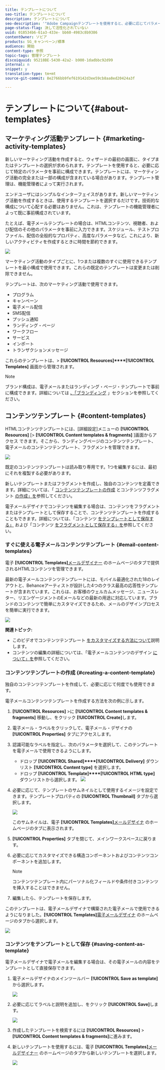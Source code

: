 ```yaml
---
title: テンプレートについて
seo-title: テンプレートについて
description: テンプレートについて
seo-description: '"Adobe Campaignテンプレートを使用すると、必要に応じてパラメータを事前に構成できます。テンプレートには、マーケティング活動の完全または一部の構成が含まれていて、技術者以外のエンドユーザーに対するAdobeキャンペーンの使用をシンプルにすることができます」。'
page-status-flag: 決して活性化されていない
uuid: 018534b6-61a3-433e- bb60-4983c8b9386
contentOwner: ソビア
products: SG_キャンペーン/標準
audience: 開始
content-type: 参照
topic-tags: 管理テンプレート
discoiquuid: 95218BE-5430-42a2- b900-1dadbbc92d99
internal: n
snippet: y
translation-type: tm+mt
source-git-commit: 8e2766bb9fef619142d3ee59cb8aa8ed20424a3f

---
```



# テンプレートについて{#about-templates}

## マーケティング活動テンプレート {#marketing-activity-templates}

新しいマーケティング活動を作成すると、ウィザードの最初の画面に、タイプまたはテンプレートの選択が求められます。テンプレートを使用すると、必要に応じて特定のパラメータを事前に構成できます。テンプレートには、マーケティング活動の完全または一部の構成が含まれている場合があります。テンプレート管理は、機能管理者によって実行されます。

エンドユーザにはシンプルなインターフェイスがあります。新しいマーケティング活動を作成するときは、使用するテンプレートを選択するだけです。技術的な構成について心配する必要はありません。これは、テンプレートの機能管理者によって既に事前構成されています。

たとえば、電子メールテンプレートの場合は、HTMLコンテンツ、視聴者、および配信のその他のパラメータを事前に入力できます。スケジュール、テストプロファイル、配信の全般的なプロパティ、高度なパラメータなど。これにより、新しいアクティビティを作成するときに時間を節約できます。

![](assets/template_1.png)

マーケティング活動のタイプごとに、1つまたは複数のすぐに使用できるテンプレートを最小構成で使用できます。これらの既定のテンプレートは変更または削除できません。

テンプレートは、次のマーケティング活動で使用できます。

* プログラム
* キャンペーン
* 電子メール配信
* SMS配信
* プッシュ通知
* ランディング・ページ
* ワークフロー
* サービス
* インポート
* トランザクションメッセージ

これらのテンプレートは、&gt; **[!UICONTROL Resources]****[!UICONTROL Templates]** 画面から管理されます。

>[!NOTE]
>
>ブランド構成は、電子メールまたはランディング・ページ・テンプレートで事前に構成できます。詳細については [、「ブランディング](../../administration/using/branding.md) 」セクションを参照してください。

## コンテンツテンプレート {#content-templates}

HTMLコンテンツテンプレートには、[詳細設定]メニューの **[!UICONTROL Resources]** [&gt; **[!UICONTROL Content templates & fragments]** ]画面からアクセス [](../../start/using/interface-description.md#advanced-menu)できます。そこから、ランディングページのコンテンツテンプレート、電子メールのコンテンツテンプレート、フラグメントを管理できます。

![](assets/content_templates_list.png)

既定のコンテンツテンプレートは読み取り専用です。1つを編集するには、最初にそれを複製する必要があります。

新しいテンプレートまたはフラグメントを作成し、独自のコンテンツを定義できます。詳細については、「 [コンテンツテンプレートの作成](../../start/using/about-templates.md#creating-a-content-template) とコンテンツフラグメント [の作成」を](../../designing/using/defining-the-email-structure.md#creating-a-content-fragment)参照してください。

電子メールデザイナでコンテンツを編集する場合は、コンテンツをフラグメントまたはテンプレートとして保存することで、コンテンツテンプレートを作成することもできます。詳細については、「コンテンツ [をテンプレートとして保存する」](../../start/using/about-templates.md#saving-content-as-template) および「コンテンツ [をフラグメントとして保存する」を](../../designing/using/defining-the-email-structure.md#saving-content-as-a-fragment)参照してください。

### すぐに使える電子メールコンテンツテンプレート {#email-content-templates}

電子 **[!UICONTROL Templates]**[メールデザイナー](../../designing/using/about-email-content-design.md#about-the-email-designer) のホームページのタブで提供されるHTMLコンテンツを管理できます。

最新の電子メールコンテンツテンプレートには、モバイル最適化された18のレイアウトと、Behanceアーティストが設計した4つのクラス最高の応答性テンプレートが含まれています。これらは、お客様のウェルカムメッセージ、ニュースレター、リエンゲージメントのEメールなどの最新の用途に対応しています。ブランドのコンテンツで簡単にカスタマイズできるため、メールのデザインプロセスを簡単に実行できます。

![](assets/content_templates.png)

**関連トピック:**

* このビデオでコンテンツテンプレート [をカスタマイズする方法について](https://helpx.adobe.com/campaign/kt/acs/using/acs-email_content_templates-feature-video-use.html)説明します。
* コンテンツの編集の詳細については、「電子メールコンテンツのデザイン [について」を](../../designing/using/about-email-content-design.md)参照してください。

### コンテンツテンプレートの作成 {#creating-a-content-template}

独自のコンテンツテンプレートを作成して、必要に応じて何度でも使用できます。

電子メールコンテンツテンプレートを作成する方法を次の例に示します。

1. **[!UICONTROL Resources]** &gt;に **[!UICONTROL Content templates & fragments]** 移動し、をクリック **[!UICONTROL Create]**&#x200B;します。
1. 電子メール・ラベルをクリックして、電子メール・デザイナの **[!UICONTROL Properties]** タブにアクセスします。
1. 認識可能なラベルを指定し、次のパラメータを選択して、このテンプレートを電子メールで使用できるようにします。

   * ドロップ **[!UICONTROL Shared]****[!UICONTROL Delivery]** ダウンリスト **[!UICONTROL Content type]** を選択します。
   * ドロップ **[!UICONTROL Template]****[!UICONTROL HTML type]** ダウンリストから選択します。
   ![](assets/email_designer_create-template.png)

1. 必要に応じて、テンプレートのサムネイルとして使用するイメージを設定できます。テンプレートプロパティの **[!UICONTROL Thumbnail]** タブから選択します。

   ![](assets/email_designer_create-template_thumbnail.png)

   このサムネイルは、電子 **[!UICONTROL Templates]**[メールデザイナ](../../designing/using/about-email-content-design.md#about-the-email-designer) のホームページのタブに表示されます。

1. **[!UICONTROL Properties]** タブを閉じて、メインワークスペースに戻ります。
1. 必要に応じてカスタマイズできる構造コンポーネントおよびコンテンツコンポーネントを追加します。
   >[!NOTE]
   >
   > コンテンツテンプレート内にパーソナル化フィールドや条件付きコンテンツを挿入することはできません。
1. 編集したら、テンプレートを保存します。

このテンプレートは、電子メールデザイナで構築された電子メールで使用できるようになりました。**[!UICONTROL Templates]**[電子メールデザイナ](../../designing/using/about-email-content-design.md#about-the-email-designer) のホームページのタブから選択します。

![](assets/content_template_new.png)

### コンテンツをテンプレートとして保存 {#saving-content-as-template}

電子メールデザイナで電子メールを編集する場合は、その電子メールの内容をテンプレートとして直接保存できます。

<!--[!CAUTION]
>
>You cannot save as template a structure containing personalization fields or dynamic content.-->

1. 電子メールデザイナのメインツールバー **[!UICONTROL Save as template]** から選択します。

   ![](assets/email_designer_save-as-template.png)

1. 必要に応じてラベルと説明を追加し、をクリック **[!UICONTROL Save]**&#x200B;します。

   ![](assets/email_designer_save-as-template_creation.png)

1. 作成したテンプレートを検索するには **[!UICONTROL Resources]** &gt; **[!UICONTROL Content templates & fragments]**&#x200B;に進みます。

1. 新しいテンプレートを使用するには、電子 **[!UICONTROL Templates]**[メールデザイナー](../../designing/using/about-email-content-design.md#about-the-email-designer) のホームページのタブから新しいテンプレートを選択します。

   ![](assets/content_template_new.png)

